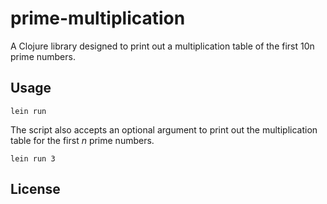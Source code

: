 # prime-multiplication

A Clojure library designed to print out a multiplication table of the
first 10n  prime numbers.

## Usage

```
lein run
```

The script also accepts an optional argument to print out the
multiplication table for the first _n_ prime numbers.

```
lein run 3
```

## License

